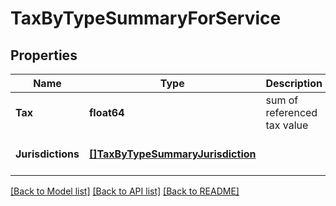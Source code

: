 # TaxByTypeSummaryForService

## Properties
Name | Type | Description | Notes
------------ | ------------- | ------------- | -------------
**Tax** | **float64** | sum of referenced tax value | [optional] [default to null]
**Jurisdictions** | [**[]TaxByTypeSummaryJurisdiction**](TaxByTypeSummaryJurisdiction.md) |  | [optional] [default to null]

[[Back to Model list]](../README.md#documentation-for-models) [[Back to API list]](../README.md#documentation-for-api-endpoints) [[Back to README]](../README.md)


